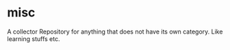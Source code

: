 # misc
A collector Repository for anything that does not have its own category. Like learning stuffs etc.
